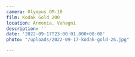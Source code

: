 ```yaml
---
camera: Olympus OM-10
film: Kodak Gold 200
location: Armenia, Vahagni
description: ''
date: '2022-09-17T23:00:01.000+00:00'
photo: "/uploads/2022-09-17-kodak-gold-26.jpg"

---
```

